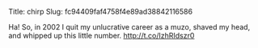 Title: chirp
Slug: fc94409faf4758f4e89ad38842116586

Ha! So, in 2002 I quit my unlucrative career as a muzo, shaved my head, and whipped up this little number. <a href="http://t.co/IzhRIdszr0">http://t.co/IzhRIdszr0</a>

